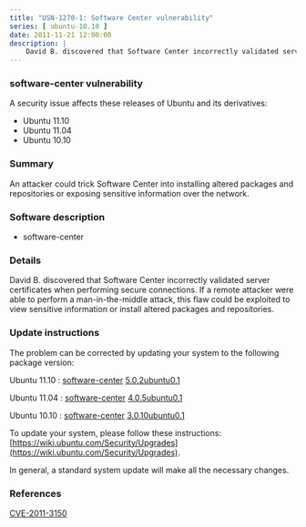 ```yaml
---
title: "USN-1270-1: Software Center vulnerability"
series: [ ubuntu-10.10 ]
date: 2011-11-21 12:00:00
description: |
    David B. discovered that Software Center incorrectly validated server certificates when performing secure connections. If a remote attacker were able to perform a man-in-the-middle attack, this flaw could be exploited to view sensitive information or install altered packages and repositories. 
--- 
```

 
### software-center vulnerability

A security issue affects these releases of Ubuntu and its derivatives:

* Ubuntu 11.10
* Ubuntu 11.04
* Ubuntu 10.10

### Summary

An attacker could trick Software Center into installing altered packages and repositories or exposing sensitive information over the network.

### Software description

* software-center 

### Details

David B. discovered that Software Center incorrectly validated server certificates when performing secure connections. If a remote attacker were able to perform a man-in-the-middle attack, this flaw could be exploited to view sensitive information or install altered packages and repositories. 

### Update instructions

The problem can be corrected by updating your system to the following package version:

Ubuntu 11.10
 : [software-center](https://launchpad.net/ubuntu/+source/software-center) <span> [5.0.2ubuntu0.1](https://launchpad.net/ubuntu/+source/software-center/5.0.2ubuntu0.1) </span> 

Ubuntu 11.04
 : [software-center](https://launchpad.net/ubuntu/+source/software-center) <span> [4.0.5ubuntu0.1](https://launchpad.net/ubuntu/+source/software-center/4.0.5ubuntu0.1) </span> 

Ubuntu 10.10
 : [software-center](https://launchpad.net/ubuntu/+source/software-center) <span> [3.0.10ubuntu0.1](https://launchpad.net/ubuntu/+source/software-center/3.0.10ubuntu0.1) </span> 

To update your system, please follow these instructions: [https://wiki.ubuntu.com/Security/Upgrades](https://wiki.ubuntu.com/Security/Upgrades).

In general, a standard system update will make all the necessary changes. 

### References

 [CVE-2011-3150](http://people.ubuntu.com/~ubuntu-security/cve/CVE-2011-3150)
 
